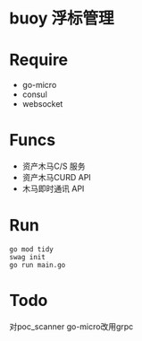 # buoy 浮标管理

# Require
- go-micro
- consul
- websocket

# Funcs
- 资产木马C/S 服务
- 资产木马CURD API
- 木马即时通讯 API

# Run
```shell
go mod tidy
swag init
go run main.go
```

# Todo
对poc_scanner go-micro改用grpc